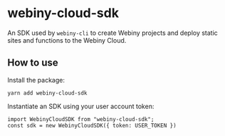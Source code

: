 # webiny-cloud-sdk

An SDK used by `webiny-cli` to create Webiny projects and deploy static sites and functions to the Webiny Cloud.

## How to use
Install the package:
```
yarn add webiny-cloud-sdk
```

Instantiate an SDK using your user account token:

```
import WebinyCloudSDK from "webiny-cloud-sdk";
const sdk = new WebinyCloudSDK({ token: USER_TOKEN })
```